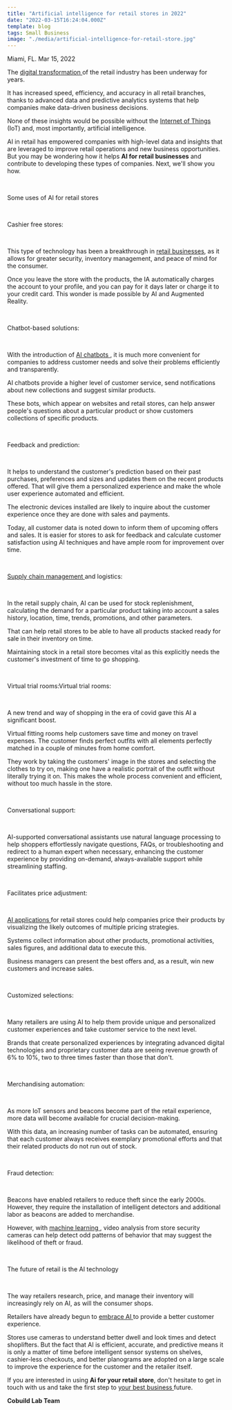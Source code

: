 ```yaml
---
title: "Artificial intelligence for retail stores in 2022"
date: "2022-03-15T16:24:04.000Z"
template: blog
tags: Small Business
image: "./media/artificial-intelligence-for-retail-store.jpg"
---
```


Miami, FL. Mar 15, 2022


The <a target="_blank" href="https://www.cobuildlab.com/blog/digital-transformation-5-trends-to-pay-attention-to-in-2022/"> digital transformation </a> of the retail industry has been underway for years. 

It has increased speed, efficiency, and accuracy in all retail branches, thanks to advanced data and predictive analytics systems that help companies make data-driven business decisions. 

None of these insights would be possible without the <a target="_blank" href="https://www.cobuildlab.com/blog/IoT-in-supply-chain-management/"> Internet of Things </a> (IoT) and, most importantly, artificial intelligence. 

AI in retail has empowered companies with high-level data and insights that are leveraged to improve retail operations and new business opportunities. But you may be wondering how it helps **AI for retail businesses** and contribute to developing these types of companies. Next, we'll show you how. 

<br>

<title-2>Some uses of AI for retail stores</title-2>

<br>

<title-3>Cashier free stores:</title-3>

<br>

This type of technology has been a breakthrough in <a target="_blank" href="https://www.cobuildlab.com/blog/retail-industry-a-non-contact-experience-due-to-the-pandemic/"> retail businesses</a>, as it allows for greater security, inventory management, and peace of mind for the consumer. 

Once you leave the store with the products, the IA automatically charges the account to your profile, and you can pay for it days later or charge it to your credit card. This wonder is made possible by AI and Augmented Reality. 

<br>

<title-3>Chatbot-based solutions:</title-3>

<br>

With the introduction of <a target="_blank" href="https://www.cobuildlab.com/blog/artificial-intelligence-chatbots-how-do-they-work-and-how-they-benefit-your-business/"> AI chatbots </a>, it is much more convenient for companies to address customer needs and solve their problems efficiently and transparently. 

AI chatbots provide a higher level of customer service, send notifications about new collections and suggest similar products. 

These bots, which appear on websites and retail stores, can help answer people's questions about a particular product or show customers collections of specific products.

<br>

<title-3>Feedback and prediction:</title-3>

<br>

It helps to understand the customer's prediction based on their past purchases, preferences and sizes and updates them on the recent products offered. That will give them a personalized experience and make the whole user experience automated and efficient. 

The electronic devices installed are likely to inquire about the customer experience once they are done with sales and payments. 

Today, all customer data is noted down to inform them of upcoming offers and sales. It is easier for stores to ask for feedback and calculate customer satisfaction using AI techniques and have ample room for improvement over time.

<br>

<title-3><a target="_blank" href="https://www.cobuildlab.com/blog/top-supply-chain-issues-2022/"> Supply chain management </a> and logistics:</title-3>

<br>

In the retail supply chain, AI can be used for stock replenishment, calculating the demand for a particular product taking into account a sales history, location, time, trends, promotions, and other parameters. 

That can help retail stores to be able to have all products stacked ready for sale in their inventory on time.

Maintaining stock in a retail store becomes vital as this explicitly needs the customer's investment of time to go shopping. 

<br>

<title-3>Virtual trial rooms:Virtual trial rooms:</title-3>

<br>

A new trend and way of shopping in the era of covid gave this AI a significant boost. 

Virtual fitting rooms help customers save time and money on travel expenses. The customer finds perfect outfits with all elements perfectly matched in a couple of minutes from home comfort. 

They work by taking the customers' image in the stores and selecting the clothes to try on, making one have a realistic portrait of the outfit without literally trying it on. This makes the whole process convenient and efficient, without too much hassle in the store. 

<br>

<title-3>Conversational support:</title-3>

<br>

AI-supported conversational assistants use natural language processing to help shoppers effortlessly navigate questions, FAQs, or troubleshooting and redirect to a human expert when necessary, enhancing the customer experience by providing on-demand, always-available support while streamlining staffing.

<br>

<title-3>Facilitates price adjustment:</title-3>

<br>

<a target="_blank" href="https://www.cobuildlab.com/services/artificial-intelligence-development"> AI applications </a> for retail stores could help companies price their products by visualizing the likely outcomes of multiple pricing strategies. 

Systems collect information about other products, promotional activities, sales figures, and additional data to execute this. 

Business managers can present the best offers and, as a result, win new customers and increase sales.

<br>

<title-3>Customized selections:</title-3>

<br>

Many retailers are using AI to help them provide unique and personalized customer experiences and take customer service to the next level. 

Brands that create personalized experiences by integrating advanced digital technologies and proprietary customer data are seeing revenue growth of 6% to 10%, two to three times faster than those that don't.

<br>

<title-3>Merchandising automation:</title-3>

<br>

As more IoT sensors and beacons become part of the retail experience, more data will become available for crucial decision-making. 

With this data, an increasing number of tasks can be automated, ensuring that each customer always receives exemplary promotional efforts and that their related products do not run out of stock.

<br>

<title-3>Fraud detection:</title-3>

<br>

Beacons have enabled retailers to reduce theft since the early 2000s. However, they require the installation of intelligent detectors and additional labor as beacons are added to merchandise. 

However, with <a target="_blank" href="https://www.cobuildlab.com/services/"> machine learning </a>, video analysis from store security cameras can help detect odd patterns of behavior that may suggest the likelihood of theft or fraud.

<br>

<title-2>The future of retail is the AI technology</title-2>

<br>

The way retailers research, price, and manage their inventory will increasingly rely on AI, as will the consumer shops. 

Retailers have already begun to <a target="_blank" href="https://www.cobuildlab.com/blog/the-5-greatest-ai-trends-for-2022/"> embrace AI </a> to provide a better customer experience. 

Stores use cameras to understand better dwell and look times and detect shoplifters. But the fact that AI is efficient, accurate, and predictive means it is only a matter of time before intelligent sensor systems on shelves, cashier-less checkouts, and better planograms are adopted on a large scale to improve the experience for the customer and the retailer itself. 

If you are interested in using **Ai for your retail store**, don't hesitate to get in touch with us and take the first step to <a target="_blank" href="https://www.cobuildlab.com/services/"> your best business </a> future.

**Cobuild Lab Team**


